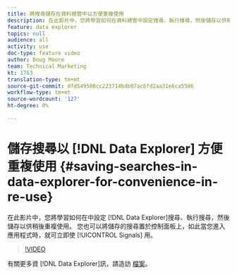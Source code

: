 ```yaml
---
title: 將搜尋儲存在資料總管中以方便重複使用
description: 在此影片中，您將學習如何在資料總管中設定搜尋、執行搜尋，然後儲存以供稍後重新使用。 您也可以將儲存的搜尋置於控制面板上，如此當您進入Signals應用程式時，就可立即使用。
feature: data explorer
topics: null
audience: all
activity: use
doc-type: feature video
author: Doug Moore
team: Technical Marketing
kt: 1763
translation-type: tm+mt
source-git-commit: dfd549508cc223714bdb07ac6fd2aa31e6ca5586
workflow-type: tm+mt
source-wordcount: '127'
ht-degree: 0%

---
```



# 儲存搜尋以 [!DNL Data Explorer] 方便重複使用 {#saving-searches-in-data-explorer-for-convenience-in-re-use}

在此影片中，您將學習如何在中設定 [!DNL Data Explorer]搜尋、執行搜尋，然後儲存以供稍後重複使用。 您也可以將儲存的搜尋置於控制面板上，如此當您進入應用程式時，就可立即使 [!UICONTROL Signals] 用。

>[!VIDEO](https://video.tv.adobe.com/v/25147/?quality=12)

有關更多資 [!DNL Data Explorer]訊，請造訪 [檔案](https://experiencecloud.adobe.com/resources/help/en_US/aam/data-explorer.html)。